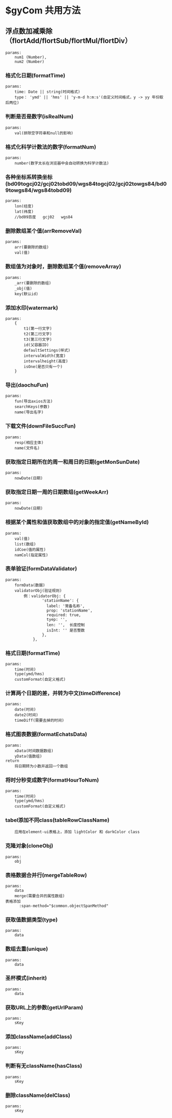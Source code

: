 # $gyCom 共用方法

## 浮点数加减乘除（flortAdd/flortSub/flortMul/flortDiv）
```
params:
    num1 (Number), 
    num2 (Number)
```

### 格式化日期(formatTime)
```
params: 
    time: Date || string(时间格式)
    type： 'ymd' || 'hms' || 'y-m-d h:m:s'(自定义时间格式，y -> yy 年份取后两位)
```
### 判断是否是数字(isRealNum)
```
params: 
    val(排除空字符串和null的影响)
```
### 格式化科学计数法的数字(formatNum)
```
params: 
    number(数字太长在浏览器中会自动转换为科学计数法)
```
### 各种坐标系转换坐标(bd09togcj02/gcj02tobd09/wgs84togcj02/gcj02towgs84/bd09towgs84/wgs84tobd09)
```
params: 
    lon(经度)
    lat(纬度)
    //bd09百度   gcj02   wgs84
```
### 删除数组某个值(arrRemoveVal)
```
params: 
    arr(要删除的数组)
    val(值)
```
### 数组值为对象时，删除数组某个值(removeArray)
```
params: 
    _arr(要删除的数组)
    _obj(值)
    key(默认id)
```
### 添加水印(watermark)
```
params: 
    {   
        t1(第一行文字)
        t2(第二行文字)
        t3(第三行文字)
        id(父容器ID)
        defaultSettings(样式)
        intervalWidth(宽度)
        intervalheight(高度)
        isOne(是否只有一个)
    }
```
### 导出(daochuFun)
```
params: 
    fun(导出axios方法)
    searchKeys(参数)
    name(导出名字)
```
### 下载文件(downFileSuccFun)
```
params: 
    resp(相应主体)
    name(文件名)
```
### 获取指定日期所在的周一和周日的日期(getMonSunDate)
```
params: 
    nowDate(日期)
```
### 获取指定日期一周的日期数组(getWeekArr)
```
params: 
    nowDate(日期)
```
### 根据某个属性和值获取数组中的对象的指定值(getNameById)
```
params: 
    val(值)
    list(数组)
    idCoe(值的属性)
    namCol(指定属性)
```
### 表单验证(formDataValidator)
```
params: 
    formData(数据)
    validatorObj(验证规则)
        例：validatorObj: {
                'stationName': {
                  label: '常备名称',
                  prop: 'stationName',
                  required: true,
                  tyep: '',
                  len: '',  长度控制  
                  isInt: '' 是否整数  
                },
            },
```
### 格式日期(formatTime)
```
params: 
    time(时间)
    type(ymd/hms)
    customFormat(自定义格式)
```
### 计算两个日期的差，并转为中文(timeDifference)
```
params: 
    date(时间)
    date2(时间)
    timeDiff(需要去掉的时间)
```
### 格式图表数据(formatEchatsData)
```
params: 
    xData(时间数据数组)
    yData(值数组)
return 
    将日期转为小数并返回一个数组
```
### 将时分秒变成数字(formatHourToNum)
```
params: 
    time(时间)
    type(ymd/hms)
    customFormat(自定义格式)
```
### tabel添加不同class(tableRowClassName)
```
    应用在element-ui表格上，添加 lightColor 和 darkColor class
```
### 克隆对象(cloneObj)
```
params: 
    obj
```
### 表格数据合并行(mergeTableRow)
```
params: 
    data
    merge(需要合并的属性数组)
表格添加  
      :span-method="$common.objectSpanMethod"
```
### 获取值数据类型(type)
```
params: 
    data
```
### 数组去重(unique)
```
params: 
    data
```
### 圣杯模式(inherit)
```
params: 
    data
```
### 获取URL上的参数(getUrlParam)
```
params: 
    sKey
```
### 添加className(addClass)
```
params: 
    sKey
```
### 判断有无className(hasClass)
```
params: 
    sKey
```
### 删除className(delClass)
```
params: 
    sKey
```
